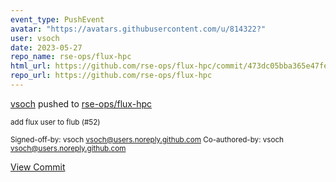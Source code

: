 ```yaml
---
event_type: PushEvent
avatar: "https://avatars.githubusercontent.com/u/814322?"
user: vsoch
date: 2023-05-27
repo_name: rse-ops/flux-hpc
html_url: https://github.com/rse-ops/flux-hpc/commit/473dc05bba365e47fe922e9d63726a5b086474be
repo_url: https://github.com/rse-ops/flux-hpc
---
```


<a href='https://github.com/vsoch' target='_blank'>vsoch</a> pushed to <a href='https://github.com/rse-ops/flux-hpc' target='_blank'>rse-ops/flux-hpc</a>

<small>add flux user to flub (#52)

Signed-off-by: vsoch <vsoch@users.noreply.github.com>
Co-authored-by: vsoch <vsoch@users.noreply.github.com></small>

<a href='https://github.com/rse-ops/flux-hpc/commit/473dc05bba365e47fe922e9d63726a5b086474be' target='_blank'>View Commit</a>